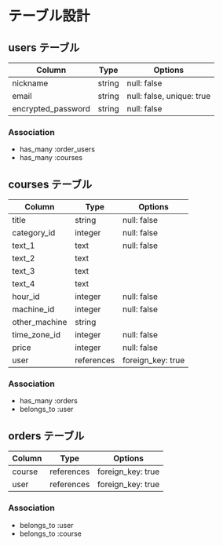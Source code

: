 # テーブル設計

## users テーブル

| Column             | Type    | Options                   |
| ------------------ | ------- | ------------------------- |
| nickname           | string  | null: false               |
| email              | string  | null: false, unique: true |
| encrypted_password | string  | null: false               |


### Association

- has_many :order_users
- has_many :courses

## courses テーブル

| Column        | Type       | Options           |
| ------------- | ---------- | ----------------- |
| title         | string     | null: false       |
| category_id   | integer    | null: false       |
| text_1        | text       | null: false       |
| text_2        | text       |                   |
| text_3        | text       |                   |
| text_4        | text       |                   |
| hour_id       | integer    | null: false       |
| machine_id    | integer    | null: false       |
| other_machine | string     |                   |
| time_zone_id  | integer    | null: false       |
| price         | integer    | null: false       |
| user          | references | foreign_key: true |

### Association

- has_many :orders
- belongs_to :user

## orders テーブル

| Column     | Type       | Options           |
| ---------- | ---------- | ----------------- |
| course     | references | foreign_key: true |
| user       | references | foreign_key: true |

### Association

- belongs_to :user
- belongs_to :course


